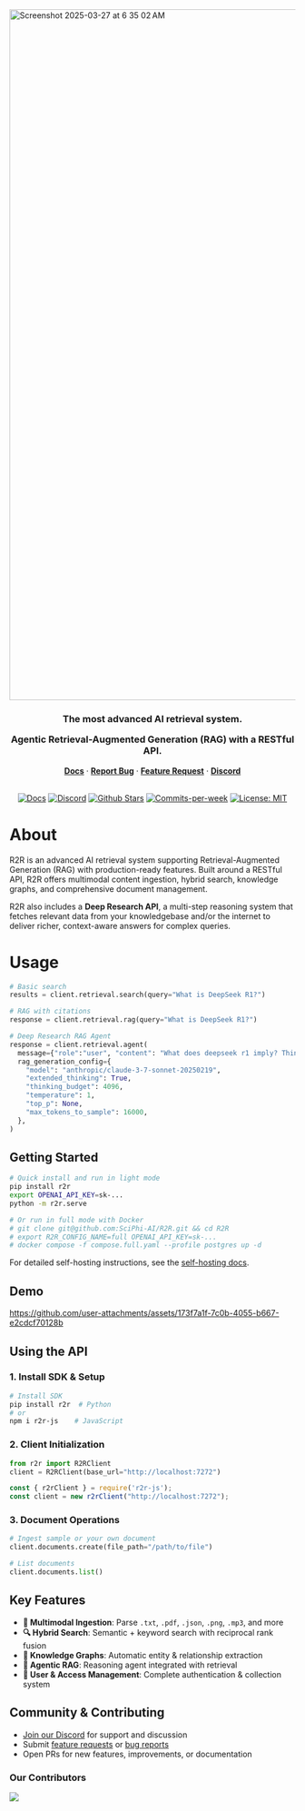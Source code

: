 <img width="1217" alt="Screenshot 2025-03-27 at 6 35 02 AM" src="https://github.com/user-attachments/assets/10b530a6-527f-4335-b2e4-ceaa9fc1219f" />

<h3 align="center">
The most advanced AI retrieval system.

Agentic Retrieval-Augmented Generation (RAG) with a RESTful API.
</h3>

<div align="center">
   <div>
      <a href="https://r2r-docs.sciphi.ai/"><strong>Docs</strong></a> ·
      <a href="https://github.com/SciPhi-AI/R2R/issues/new?assignees=&labels=&projects=&template=bug_report.md&title="><strong>Report Bug</strong></a> ·
      <a href="https://github.com/SciPhi-AI/R2R/issues/new?assignees=&labels=&projects=&template=feature_request.md&title="><strong>Feature Request</strong></a> ·
      <a href="https://discord.gg/p6KqD2kjtB"><strong>Discord</strong></a>
   </div>
   <br />
   <p align="center">
    <a href="https://r2r-docs.sciphi.ai"><img src="https://img.shields.io/badge/docs.sciphi.ai-3F16E4" alt="Docs"></a>
    <a href="https://discord.gg/p6KqD2kjtB"><img src="https://img.shields.io/discord/1120774652915105934?style=social&logo=discord" alt="Discord"></a>
    <a href="https://github.com/SciPhi-AI"><img src="https://img.shields.io/github/stars/SciPhi-AI/R2R" alt="Github Stars"></a>
    <a href="https://github.com/SciPhi-AI/R2R/pulse"><img src="https://img.shields.io/github/commit-activity/w/SciPhi-AI/R2R" alt="Commits-per-week"></a>
    <a href="https://opensource.org/licenses/MIT"><img src="https://img.shields.io/badge/License-MIT-purple.svg" alt="License: MIT"></a>
  </p>
</div>

# About
R2R is an advanced AI retrieval system supporting Retrieval-Augmented Generation (RAG) with production-ready features. Built around a RESTful API, R2R offers multimodal content ingestion, hybrid search, knowledge graphs, and comprehensive document management.

R2R also includes a **Deep Research API**, a multi-step reasoning system that fetches relevant data from your knowledgebase and/or the internet to deliver richer, context-aware answers for complex queries.

# Usage

```python
# Basic search
results = client.retrieval.search(query="What is DeepSeek R1?")

# RAG with citations
response = client.retrieval.rag(query="What is DeepSeek R1?")

# Deep Research RAG Agent
response = client.retrieval.agent(
  message={"role":"user", "content": "What does deepseek r1 imply? Think about market, societal implications, and more."},
  rag_generation_config={
    "model": "anthropic/claude-3-7-sonnet-20250219",
    "extended_thinking": True,
    "thinking_budget": 4096,
    "temperature": 1,
    "top_p": None,
    "max_tokens_to_sample": 16000,
  },
)
```



## Getting Started
```bash
# Quick install and run in light mode
pip install r2r
export OPENAI_API_KEY=sk-...
python -m r2r.serve

# Or run in full mode with Docker
# git clone git@github.com:SciPhi-AI/R2R.git && cd R2R
# export R2R_CONFIG_NAME=full OPENAI_API_KEY=sk-...
# docker compose -f compose.full.yaml --profile postgres up -d
```

For detailed self-hosting instructions, see the [self-hosting docs](https://r2r-docs.sciphi.ai/self-hosting/installation/overview).

## Demo
https://github.com/user-attachments/assets/173f7a1f-7c0b-4055-b667-e2cdcf70128b

## Using the API

### 1. Install SDK & Setup

```bash
# Install SDK
pip install r2r  # Python
# or
npm i r2r-js    # JavaScript
```

### 2. Client Initialization

```python
from r2r import R2RClient
client = R2RClient(base_url="http://localhost:7272")
```

```javascript
const { r2rClient } = require('r2r-js');
const client = new r2rClient("http://localhost:7272");
```

### 3. Document Operations

```python
# Ingest sample or your own document
client.documents.create(file_path="/path/to/file")

# List documents
client.documents.list()
```


## Key Features

- **📁 Multimodal Ingestion**: Parse `.txt`, `.pdf`, `.json`, `.png`, `.mp3`, and more
- **🔍 Hybrid Search**: Semantic + keyword search with reciprocal rank fusion
- **🔗 Knowledge Graphs**: Automatic entity & relationship extraction
- **🤖 Agentic RAG**: Reasoning agent integrated with retrieval
- **🔐 User & Access Management**: Complete authentication & collection system

## Community & Contributing

- [Join our Discord](https://discord.gg/p6KqD2kjtB) for support and discussion
- Submit [feature requests](https://github.com/SciPhi-AI/R2R/issues/new?assignees=&labels=&projects=&template=feature_request.md&title=) or [bug reports](https://github.com/SciPhi-AI/R2R/issues/new?assignees=&labels=&projects=&template=bug_report.md&title=)
- Open PRs for new features, improvements, or documentation

### Our Contributors
<a href="https://github.com/SciPhi-AI/R2R/graphs/contributors">
  <img src="https://contrib.rocks/image?repo=SciPhi-AI/R2R" />
</a>
